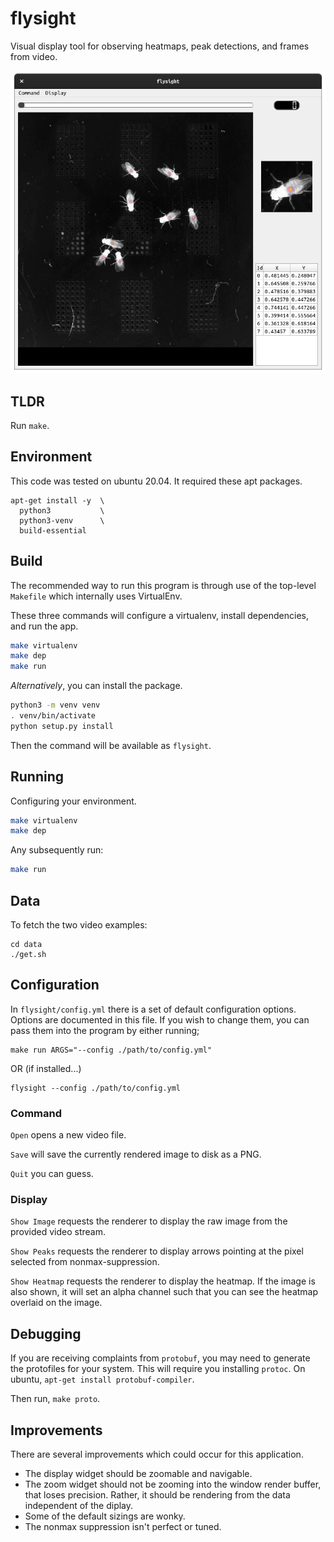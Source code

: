 # flysight

Visual display tool for observing heatmaps, peak detections, and frames
from video.

![Example](.readme/sc1.png)

## TLDR

Run `make`.

## Environment

This code was tested on ubuntu 20.04.  It required these apt packages.

```
apt-get install -y  \
  python3           \
  python3-venv      \
  build-essential
```

## Build

The recommended way to run this program is through use of the top-level
`Makefile` which internally uses VirtualEnv.

These three commands will configure a virtualenv, install dependencies,
and run the app.

```bash
make virtualenv
make dep
make run
```

*Alternatively*, you can install the package.

```bash
python3 -m venv venv
. venv/bin/activate
python setup.py install
```

Then the command will be available as `flysight`.

## Running

Configuring your environment.

```bash
make virtualenv
make dep
```

Any subsequently run:

```bash
make run
```

## Data

To fetch the two video examples:

```
cd data
./get.sh
```

## Configuration

In `flysight/config.yml` there is a set of default configuration
options.  Options are documented in this file.  If you wish to change
them, you can pass them into the program by either running;

```
make run ARGS="--config ./path/to/config.yml"
```

OR (if installed...)

```
flysight --config ./path/to/config.yml
```

### Command

`Open` opens a new video file.

`Save` will save the currently rendered image to disk as a PNG.

`Quit` you can guess.

### Display

`Show Image` requests the renderer to display the raw image from the
provided video stream.

`Show Peaks` requests the renderer to display arrows pointing at the
pixel selected from nonmax-suppression.

`Show Heatmap` requests the renderer to display the heatmap.  If the
image is also shown, it will set an alpha channel such that you can
see the heatmap overlaid on the image.

## Debugging

If you are receiving complaints from `protobuf`, you may need to
generate the protofiles for your system.  This will require you
installing `protoc`.  On ubuntu, `apt-get install protobuf-compiler`.

Then run, `make proto`.

## Improvements

There are several improvements which could occur for this application.

- The display widget should be zoomable and navigable.
- The zoom widget should not be zooming into the window render buffer,
  that loses precision.  Rather, it should be rendering from the data
  independent of the diplay.
- Some of the default sizings are wonky.
- The nonmax suppression isn't perfect or tuned.

